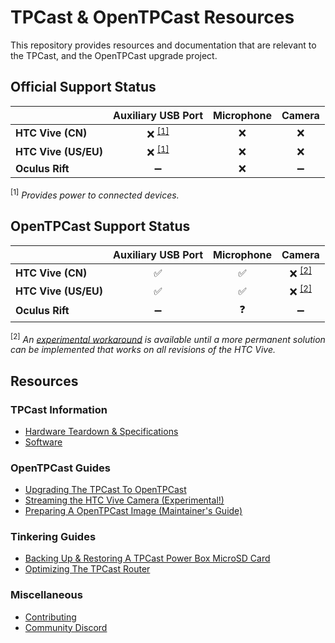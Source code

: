 # TPCast & OpenTPCast Resources

This repository provides resources and documentation that are relevant to the TPCast, and the OpenTPCast upgrade project.

## Official Support Status
|                      | **Auxiliary USB Port** | **Microphone** | **Camera**         |
| -------------------- | :--------------------: | :------------: | :----------------: |
| **HTC Vive (CN)**    | :x: <sup>[[1]](#f1)    | :x:            | :x:                |
| **HTC Vive (US/EU)** | :x: <sup>[[1]](#f1)    | :x:            | :x:                |
| **Oculus Rift**      | :heavy_minus_sign:     | :x:            | :heavy_minus_sign: |

<sup><a name="f1">[1]</a></sup> *Provides power to connected devices.*

## OpenTPCast Support Status
|                      | **Auxiliary USB Port** | **Microphone**     | **Camera**          |
| -------------------- | :--------------------: | :----------------: | :-----------------: |
| **HTC Vive (CN)**    | :white_check_mark:     | :white_check_mark: | :x: <sup>[[2]](#f2) |
| **HTC Vive (US/EU)** | :white_check_mark:     | :white_check_mark: | :x: <sup>[[2]](#f2) |
| **Oculus Rift**      | :heavy_minus_sign:     | :question:         | :heavy_minus_sign:  |

<sup><a name="f2">[2]</a></sup> *An [experimental workaround](guides/CAMERASTREAM.md) is available until a more permanent solution can be implemented that works on all revisions of the HTC Vive.*

## Resources

### TPCast Information
- [Hardware Teardown & Specifications](HARDWARE.md)
- [Software](SOFTWARE.md)

### OpenTPCast Guides
- [Upgrading The TPCast To OpenTPCast](guides/UPGRADE.md)
- [Streaming the HTC Vive Camera (Experimental!)](guides/CAMERASTREAM.md)
- [Preparing A OpenTPCast Image (Maintainer's Guide)](guides/PREPAREIMAGE.md)

### Tinkering Guides
- [Backing Up & Restoring A TPCast Power Box MicroSD Card](guides/SDCARD.md)
- [Optimizing The TPCast Router](guides/ROUTER.md)

### Miscellaneous
- [Contributing](CONTRIBUTING.md)
- [Community Discord](https://discord.gg/kAbqRGC)
